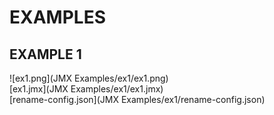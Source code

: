 # EXAMPLES
## EXAMPLE 1
![ex1.png](JMX Examples/ex1/ex1.png)</br>
[ex1.jmx](JMX Examples/ex1/ex1.jmx)</br>
[rename-config.json](JMX Examples/ex1/rename-config.json)</br>